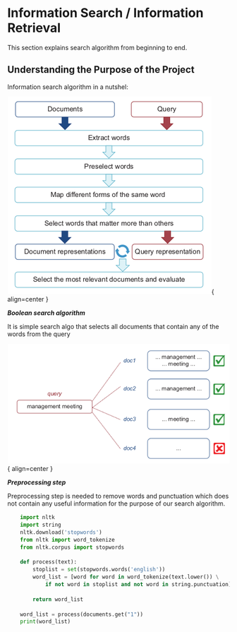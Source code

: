 # Information Search / Information Retrieval

This section explains search algorithm from beginning to end.

## Understanding the Purpose of the Project

Information search algorithm in a nutshel:

![Search algorithm in a nutshel](images/information_search.png){ align=center }

**_Boolean search algorithm_**

It is simple search algo that selects all documents that contain any of the words from the query

![boolean search algo](images/boolean_search.png){ align=center }

**_Preprocessing step_**

Preprocessing step is needed to remove words and punctuation which does not contain any useful information for the purpose of our search algorithm.

```python
    import nltk
    import string
    nltk.download('stopwords')
    from nltk import word_tokenize
    from nltk.corpus import stopwords

    def process(text):
        stoplist = set(stopwords.words('english'))
        word_list = [word for word in word_tokenize(text.lower()) \
            if not word in stoplist and not word in string.punctuation]

        return word_list

    word_list = process(documents.get("1"))
    print(word_list)
```
